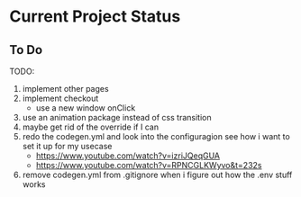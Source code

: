 # Current Project Status

## To Do

TODO:

1. implement other pages
1. implement checkout
   - use a new window onClick
1. use an animation package instead of css transition
1. maybe get rid of the override if I can
1. redo the codegen.yml and look into the configuragion see how i want to set it up for my usecase
   - <https://www.youtube.com/watch?v=izriJQeqGUA>
   - <https://www.youtube.com/watch?v=RPNCGLKWyvo&t=232s>
1. remove codegen.yml from .gitignore when i figure out how the .env stuff works
